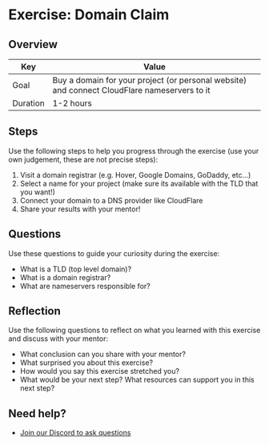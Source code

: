 # Exercise: Domain Claim

## Overview

| Key | Value |
| --- | --- |
| Goal | Buy a domain for your project (or personal website) and connect CloudFlare nameservers to it |
| Duration | 1-2 hours |


## Steps

Use the following steps to help you progress through the exercise (use your own judgement, these are not precise steps):

1. Visit a domain registrar (e.g. Hover, Google Domains, GoDaddy, etc...)
2. Select a name for your project (make sure its available with the TLD that you want!)
3. Connect your domain to a DNS provider like CloudFlare
4. Share your results with your mentor!

## Questions

Use these questions to guide your curiosity during the exercise:

- What is a TLD (top level domain)?
- What is a domain registrar?
- What are nameservers responsible for?

## Reflection

Use the following questions to reflect on what you learned with this exercise and discuss with your mentor:

- What conclusion can you share with your mentor?
- What surprised you about this exercise?
- How would you say this exercise stretched you? 
- What would be your next step? What resources can support you in this next step?

## Need help?

- [Join our Discord to ask questions](https://discord.gg/bDVYvG3Czd)
